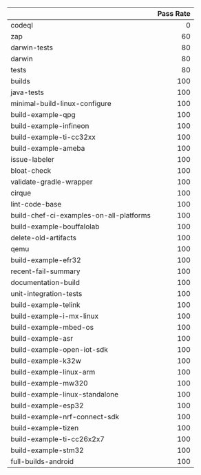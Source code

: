 |                                         |   Pass Rate |
|:----------------------------------------|------------:|
| codeql                                  |           0 |
| zap                                     |          60 |
| darwin-tests                            |          80 |
| darwin                                  |          80 |
| tests                                   |          80 |
| builds                                  |         100 |
| java-tests                              |         100 |
| minimal-build-linux-configure           |         100 |
| build-example-qpg                       |         100 |
| build-example-infineon                  |         100 |
| build-example-ti-cc32xx                 |         100 |
| build-example-ameba                     |         100 |
| issue-labeler                           |         100 |
| bloat-check                             |         100 |
| validate-gradle-wrapper                 |         100 |
| cirque                                  |         100 |
| lint-code-base                          |         100 |
| build-chef-ci-examples-on-all-platforms |         100 |
| build-example-bouffalolab               |         100 |
| delete-old-artifacts                    |         100 |
| qemu                                    |         100 |
| build-example-efr32                     |         100 |
| recent-fail-summary                     |         100 |
| documentation-build                     |         100 |
| unit-integration-tests                  |         100 |
| build-example-telink                    |         100 |
| build-example-i-mx-linux                |         100 |
| build-example-mbed-os                   |         100 |
| build-example-asr                       |         100 |
| build-example-open-iot-sdk              |         100 |
| build-example-k32w                      |         100 |
| build-example-linux-arm                 |         100 |
| build-example-mw320                     |         100 |
| build-example-linux-standalone          |         100 |
| build-example-esp32                     |         100 |
| build-example-nrf-connect-sdk           |         100 |
| build-example-tizen                     |         100 |
| build-example-ti-cc26x2x7               |         100 |
| build-example-stm32                     |         100 |
| full-builds-android                     |         100 |